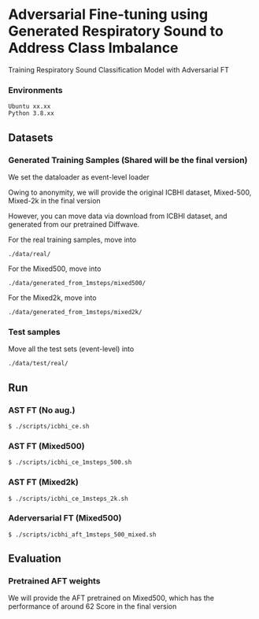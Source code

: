 # Adversarial Fine-tuning using Generated Respiratory Sound to Address Class Imbalance
Training Respiratory Sound Classification Model with Adversarial FT


### Environments
`Ubuntu xx.xx`  
`Python 3.8.xx`


## Datasets

### Generated Training Samples (Shared will be the final version)

We set the dataloader as event-level loader

Owing to anonymity, we will provide the original ICBHI dataset, Mixed-500, Mixed-2k in the final version

However, you can move data via download from ICBHI dataset, and generated from our pretrained Diffwave.

For the real training samples, move into
```
./data/real/
```

For the Mixed500, move into
```
./data/generated_from_1msteps/mixed500/
```

For the Mixed2k, move into
```
./data/generated_from_1msteps/mixed2k/
```


### Test samples
Move all the test sets (event-level) into 
```
./data/test/real/
```

## Run

### AST FT (No aug.)
```
$ ./scripts/icbhi_ce.sh
```

### AST FT (Mixed500)
```
$ ./scripts/icbhi_ce_1msteps_500.sh
```

### AST FT (Mixed2k)
```
$ ./scripts/icbhi_ce_1msteps_2k.sh
```

### Aderversarial FT (Mixed500)
```
$ ./scripts/icbhi_aft_1msteps_500_mixed.sh
```

## Evaluation

### Pretrained AFT weights
We will provide the AFT pretrained on Mixed500, which has the performance of around 62 Score in the final version
